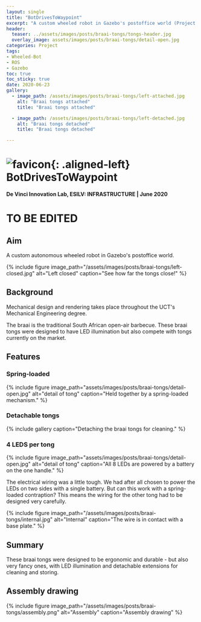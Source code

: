 ```yaml
---
layout: single
title: "BotDrivesToWaypoint"
excerpt: "A custom wheeled robot in Gazebo's postoffice world (Project undergoing)."
header:
  teaser: ../assets/images/posts/braai-tongs/tongs-header.jpg
  overlay_image: assets/images/posts/braai-tongs/detail-open.jpg
categories: Project
tags:
- Wheeled-Bot
- ROS
- Gazebo
toc: true
toc_sticky: true
date: 2020-06-23
gallery:
  - image_path: /assets/images/posts/braai-tongs/left-attached.jpg
    alt: "Braai tongs attached"
    title: "Braai tongs attached"

  - image_path: /assets/images/posts/braai-tongs/left-detached.jpg
    alt: "Braai tongs detached"
    title: "Braai tongs detached"

---
```


# ![favicon](/assets/images/favicon.jpg){: .aligned-left} BotDrivesToWaypoint
**De Vinci Innovation Lab, ESILV: INFRASTRUCTURE | June 2020**

# TO BE EDITED

## Aim
A custom autonomous wheeled robot in Gazebo's postoffice world.

{%
include figure
image_path="/assets/images/posts/braai-tongs/left-closed.jpg"
alt="Left closed"
caption="See how far the tongs close!"
%}

## Background
Mechanical design and rendering takes place throughout the UCT's Mechanical Engineering degree.

The braai is the traditional South African open-air barbecue. These braai tongs were designed to have LED illumination but also compete with tongs currently on the market.

## Features
### Spring-loaded
{%
include figure
image_path="assets/images/posts/braai-tongs/detail-open.jpg"
alt="detail of tong"
caption="Held together by a spring-loaded mechanism."
%}

### Detachable tongs

{% include gallery caption="Detaching the braai tongs for cleaning." %}

### 4 LEDS per tong

{%
include figure
image_path="assets/images/posts/braai-tongs/detail-open.jpg"
alt="detail of tong"
caption="All 8 LEDs are powered by a battery on the one handle."
%}

The electrical wiring was a little tough. We had after all chosen to power the LEDs on two sides with a single battery. But can this work with a spring-loaded contraption? This means the wiring for the other tong had to be designed very carefully.

{%
include figure
image_path="/assets/images/posts/braai-tongs/internal.jpg"
alt="Internal"
caption="The wire is in contact with a base plate."
%}

## Summary
These braai tongs were designed to be ergonomic and durable - but also very fancy ones, with LED illumination and detachable extensions for cleaning and storing.

## Assembly drawing
{%
include figure
image_path="/assets/images/posts/braai-tongs/assembly.png"
alt="Assembly"
caption="Assembly drawing"
%}
